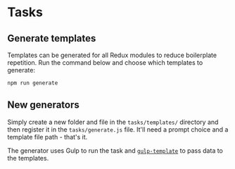 # Tasks

## Generate templates

Templates can be generated for all Redux modules to reduce boilerplate repetition. Run the command below and choose which templates to generate:

```bash
npm run generate
```

## New generators

Simply create a new folder and file in the `tasks/templates/` directory and then register it in the `tasks/generate.js` file. It'll need a prompt choice and a template file path - that's it.

The generator uses Gulp to run the task and [`gulp-template`](https://github.com/sindresorhus/gulp-template) to pass data to the templates.
